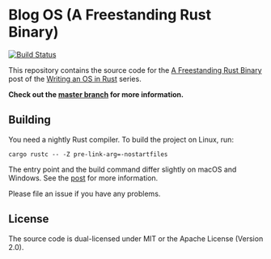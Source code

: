 # Blog OS (A Freestanding Rust Binary)

[![Build Status](https://travis-ci.org/phil-opp/blog_os.svg?branch=post-01)](https://travis-ci.org/phil-opp/blog_os/branches)

This repository contains the source code for the [A Freestanding Rust Binary][post] post of the [Writing an OS in Rust](https://os.phil-opp.com) series.

[post]: https://os.phil-opp.com/freestanding-rust-binary/

**Check out the [master branch](https://github.com/phil-opp/blog_os) for more information.**

## Building

You need a nightly Rust compiler. To build the project on Linux, run:

```
cargo rustc -- -Z pre-link-arg=-nostartfiles
```

The entry point and the build command differ slightly on macOS and Windows. See the [post] for more information.

Please file an issue if you have any problems.

## License
The source code is dual-licensed under MIT or the Apache License (Version 2.0).
